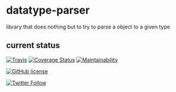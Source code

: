 # datatype-parser
library that does nothing but to try to parse a object to a given type 

## current status
[![Travis](https://img.shields.io/travis/eskabetxe/datatype-parser/master.svg)](https://travis-ci.org/eskabetxe/datatype-parser)
[![Coverage Status](https://coveralls.io/repos/github/eskabetxe/datatype-parser/badge.svg?branch=master)](https://coveralls.io/github/eskabetxe/datatype-parser?branch=master)
[![Maintainability](https://api.codeclimate.com/v1/badges/55fab9f647a3899eb423/maintainability)](https://codeclimate.com/github/eskabetxe/datatype-parser/maintainability)

[![GitHub license](https://img.shields.io/github/license/eskabetxe/datatype-parser.svg)](https://github.com/eskabetxe/datatype-parser/blob/master/LICENSE)

[![Twitter Follow](https://img.shields.io/twitter/follow/eskabetxe.svg?style=social)](https://twitter.com/eskabetxe)
